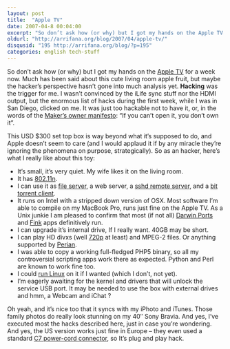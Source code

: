 ```yaml
---
layout: post
title:  "Apple TV"
date: 2007-04-8 00:04:00
excerpt: "So don’t ask how (or why) but I got my hands on the Apple TV for a week now. Much has been said about this cute living room apple fruit, but maybe the hacker’s perspective hasn’t gone into much analysis yet. Hacking was the trigger for me. I wasn’t convinced by the iLife sync stuff nor the HDMI output, but the enormous list of hacks during the first week, while I was in San Diego, clicked on me. It was just too hackable not to have it, or, in the words of the Maker’s owner manifesto: “If you can’t open it, you don’t own it”."
oldurl: "http://arrifana.org/blog/2007/04/apple-tv/"
disqusid: "195 http://arrifana.org/blog/?p=195"
categories: english tech-stuff
---
```


So don’t ask how (or why) but I got my hands on the [Apple TV][1] for a week now. Much has been said about this cute living room apple fruit, but maybe the hacker’s perspective hasn’t gone into much analysis yet. **Hacking** was the trigger for me. I wasn’t convinced by the iLife sync stuff nor the HDMI output, but the enormous list of hacks during the first week, while I was in San Diego, clicked on me. It was just too hackable not to have it, or, in the words of the [Maker’s owner manifesto][2]: “If you can’t open it, you don’t own it”.

This USD $300 set top box is way beyond what it’s supposed to do, and Apple doesn’t seem to care (and I would applaud it if by any miracle they’re ignoring the phenomena on purpose, strategically). So as an hacker, here’s what I really like about this toy:

 * It’s small, it’s very quiet. My wife likes it on the living room.
 * It has [802.11n][3].
 * I can use it as [file server][4], a web server, a [sshd remote server][5], and a [bit torrent client][6].
 * It runs on Intel with a stripped down version of OSX. Most software I’m able to compile on my MacBook Pro, runs just fine on the Apple TV. As a Unix junkie I am pleased to confirm that most (if not all) [Darwin Ports][7] and [Fink][8] apps definitively run.
 * I can upgrade it’s internal drive, If I really want. 40GB may be short.
 * I can play HD divxs (well [720p][9] at least) and MPEG-2 files. Or anything supported by [Perian][10].
 * I was able to copy a working full-fledged PHP5 binary, so all my controversial scripting apps work there as expected. Python and Perl are known to work fine too.
 * I could [run Linux][11] on it if I wanted (which I don’t, not yet).
 * I’m eagerly awaiting for the kernel and drivers that will unlock the service USB port. It may be needed to use the box with external drives and hmm, a Webcam and iChat ?

Oh yeah, and it’s nice too that it syncs with my iPhoto and iTunes. Those family photos do really look stunning on my 40″ Sony Bravia. And yes, I’ve executed most the hacks described here, just in case you’re wondering. And yes, the US version works just fine in Europe – they even used a standard [C7 power-cord connector][12], so It’s plug and play hack.

[1]: http://www.apple.com/appletv/
[2]: http://www.makezine.com/blog/archive/2006/11/owners_manifest.html
[3]: http://www.apple.com/wireless/80211/
[4]: http://wiki.awkwardtv.org/wiki/Enable_AFP_Server
[5]: http://www.appletvhacks.net/2007/03/24/enable-ssh-and-afp-on-your-apple-tv/
[6]: http://i.am.politicallydisturbed.com/drupal/node/31
[7]: http://www.macports.org/
[8]: http://finkproject.org/
[9]: http://en.wikipedia.org/wiki/720p
[10]: http://perian.org/
[11]: http://www.mactel-linux.org/wiki/AppleTV
[12]: http://en.wikipedia.org/wiki/IEC_connector
